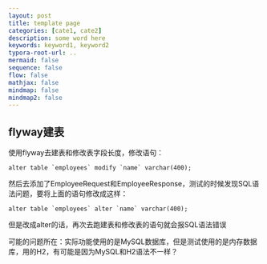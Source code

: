 ```yaml
---
layout: post
title: template page
categories: [cate1, cate2]
description: some word here
keywords: keyword1, keyword2
typora-root-url: ..
mermaid: false
sequence: false
flow: false
mathjax: false
mindmap: false
mindmap2: false
---
```


## flyway建表

使用flyway去建表和修改表字段长度，修改语句：

```
alter table `employees` modify `name` varchar(400);
```

然后去添加了EmployeeRequest和EmployeeResponse，测试的时候发现SQL语法问题，要将上面的语句修改成这样：

```
alter table `employees` alter `name` varchar(400);
```

但是改成alter的话，再次去跑建表和修改表的语句就会报SQL语法错误

可能的问题所在：实际功能使用的是MySQL数据库，但是测试使用的是内存数据库，用的H2，有可能是因为MySQL和H2语法不一样？